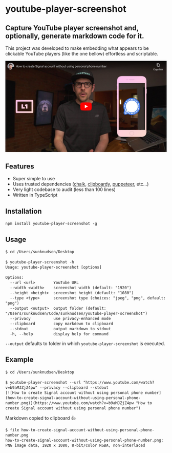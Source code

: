 # youtube-player-screenshot

## Capture YouTube player screenshot and, optionally, generate markdown code for it.

This project was developed to make embedding what appears to be clickable YouTube players (like the one bellow) effortless and scriptable.

[![How to create Signal account without using personal phone number - YouTube](how-to-create-signal-account-without-using-personal-phone-number.png)](https://www.youtube.com/watch?v=b9aMJZjZ4pw "How to create Signal account without using personal phone number - YouTube")

## Features

- Super simple to use
- Uses trusted dependencies ([chalk](https://www.npmjs.com/package/chalk), [clipboardy](https://www.npmjs.com/package/clipboardy), [puppeteer](https://www.npmjs.com/package/puppeteer), etc...)
- Very light codebase to audit (less than 100 lines)
- Written in TypeScript

## Installation

```shell
npm install youtube-player-screenshot -g
```

## Usage

```console
$ cd /Users/sunknudsen/Desktop

$ youtube-player-screenshot -h
Usage: youtube-player-screenshot [options]

Options:
  --url <url>        YouTube URL
  --width <width>    screenshot width (default: "1920")
  --height <height>  screenshot height (default: "1080")
  --type <type>      screenshot type (choices: "jpeg", "png", default: "png")
  --output <output>  output folder (default: "/Users/sunknudsen/Code/sunknudsen/youtube-player-screenshot")
  --privacy          use privacy-enhanced mode
  --clipboard        copy markdown to clipboard
  --stdout           output markdown to stdout
  -h, --help         display help for command
```

`--output` defaults to folder in which `youtube-player-screenshot` is executed.

## Example

```console
$ cd /Users/sunknudsen/Desktop

$ youtube-player-screenshot --url "https://www.youtube.com/watch?v=b9aMJZjZ4pw" --privacy --clipboard --stdout
[![How to create Signal account without using personal phone number](how-to-create-signal-account-without-using-personal-phone-number.png)](https://www.youtube.com/watch?v=b9aMJZjZ4pw "How to create Signal account without using personal phone number")
```

Markdown copied to clipboard 👍

```console
$ file how-to-create-signal-account-without-using-personal-phone-number.png
how-to-create-signal-account-without-using-personal-phone-number.png: PNG image data, 1920 x 1080, 8-bit/color RGBA, non-interlaced
```
